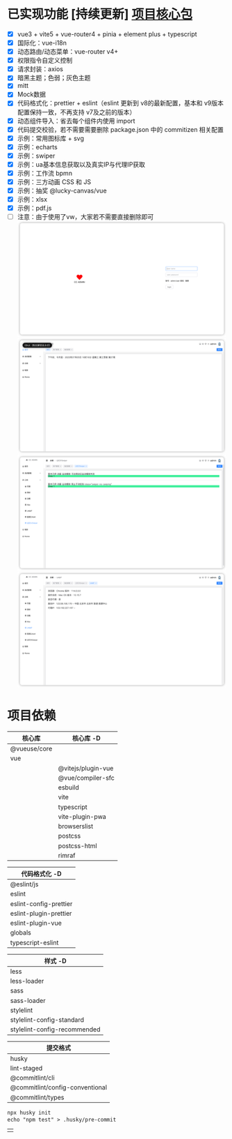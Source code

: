 # 已实现功能 [持续更新] [项目核心包](#项目依赖)
- [x] vue3 + vite5 + vue-router4 + pinia + element plus + typescript
- [x] 国际化：vue-i18n
- [x] 动态路由/动态菜单：vue-router v4+
- [x] 权限指令自定义控制
- [x] 请求封装：axios
- [x] 暗黑主题；色弱；灰色主题
- [x] mitt
- [x] Mock数据
- [x] 代码格式化：prettier + eslint（eslint 更新到 v8的最新配置，基本和 v9版本配置保持一致，不再支持 v7及之前的版本）
- [x] 动态组件导入：省去每个组件内使用 import
- [x] 代码提交校验，若不需要需要删除 package.json 中的 commitizen 相关配置
- [x] 示例：常用图标库 + svg
- [x] 示例：echarts
- [x] 示例：swiper
- [x] 示例：ua基本信息获取以及真实IP与代理IP获取
- [x] 示例：工作流 bpmn
- [x] 示例：三方动画 CSS 和 JS
- [x] 示例：抽奖 @lucky-canvas/vue
- [x] 示例：xlsx
- [x] 示例：pdf.js
- [ ] 注意：由于使用了vw，大家若不需要直接删除即可
  ![登录](img-01.png)
  ![首页](img-02.png)
  ![示例](img-03.png)
  ![IP](img-04.png)

# 项目依赖
| 核心库          | 核心库 -D             |
|--------------|--------------------|
| @vueuse/core |                    |
| vue          |                    |
|              | @vitejs/plugin-vue |
|              | @vue/compiler-sfc  |
|              | esbuild            |
|              | vite               |
|              | typescript         |
|              | vite-plugin-pwa    |
|              | browserslist       |
|              | postcss            |
|              | postcss-html       |
|              | rimraf             |

| 代码格式化 -D               |
|------------------------|
| @eslint/js             |
| eslint                 |
| eslint-config-prettier |
| eslint-plugin-prettier |
| eslint-plugin-vue      |
| globals                |
| typescript-eslint      |

| 样式 -D        |
|--------------|
| less         |
| less-loader  |
| sass         |
| sass-loader  |
| stylelint  |
| stylelint-config-standard  |
| stylelint-config-recommended |

| 提交格式 |
|------|
| husky     |
| lint-staged |
| @commitlint/cli |
| @commitlint/config-conventional |
| @commitlint/types |

```
npx husky init
echo "npm test" > .husky/pre-commit
```

|  |
|--|
|  |
